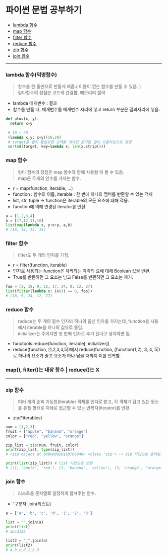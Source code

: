 # 파이썬 문법 공부하기
- [lambda 함수](###lambda-함수(익명함수))
- [map 함수](###map-함수)
- [filter 함수](###filter-함수)
- [reduce 함수](###reduce-함수)  
- [zip 함수](###zip-함수)
- [join 함수](###join-함수)  

---
### lambda 함수(익명함수)
> 함수를 한 줄만으로 만들게 해줌.( 이름이 없는 함수를 만들 수 있음. )  
> 람다함수의 장점은 코드의 간결함, 메모리의 절약  
- lambda 매개변수 : 결과
- 함수를 만들 때, 매개변수를 매개변수 자리에 넣고 return 부분은 결과자리에 넣음.
```python
def plus(x, y):
  return x+y
  
 # 10 + 20
 (lambda x,y: x+y)(10,20)
 # target을 앞뒤 불필요한 공백을 제외한 문자열 길이 오름차순으로 정렬
 sorted(target, key=lambda x: len(x.strip()))
```
  
### map 함수
> 람다 함수의 장점은 map 함수와 함께 사용될 때 볼 수 있음.  
> map은 두개의 인수를 가지는 함수.
- r = map(function, iterable, ...)
- function : 함수의 이름, iterable : 한 번에 하나의 멤버를 반환할 수 있는 객체
- list, str, tuple -> function은 iterable의 모든 요소에 대해 적용.
- function에 의해 변경된 iterator를 반환.
```python
a = [1,2,3,4]
b = [17,12,11,10]
list(map(lambda x, y:x+y, a,b) 
# [18, 14, 14, 14]
```  

### filter 함수
> filter도 두 개의 인자를 가짐.
- r = filter(function, iterable)
- 인자로 사용되는 function은 처리되는 각각의 요에 대해 Boolean 값을 반환.
- True를 반환하면 그 요소는 남고 False를 반환하면 그 요소는 제거.
```python
foo = [2, 18, 9, 22, 17, 24, 8, 12, 27]
list(filter(lambda x: (x%3) == 0, foo)) 
# [18, 9, 24, 12, 27]
```  

### reduce 함수
> reduce는 두 개의 필수 인자와 하나의 옵션 인자를 가지는데, function을 사용해서 iterable을 하나의 값으로 줄임.  
> initializer는 주어지면 첫 번째 인자로 추가 된다고 생각하면 됨.
- functools.reduce(function, iterable[, initializer])
- reduce(function, [1,2,3,4,5])에서 reduce(function, [function(1,2), 3, 4, 5])로 하나의 요소가 줄고 요소가 하나 남을 때까지 이를 반복함.
  
### map(), filter()는 내장 함수 | reduce()는 X
---

### zip 함수
> 여러 개의 순회 가능한(iterable) 객체를 인자로 받고, 각 객체가 담고 있는 원소를 튜플 형태로 차례로 접근할 수 있는 반복자(iterator)를 반환.
- zip(*iterables)
```python
num = [1,2,3]
fruit = ["apple", "banana", "orange"]
color = ["red", "yellow", "orange"]

zip_list = zip(num, fruit, color)
print(zip_list, type(zip_list))
# <zip object at 0x0000020180766048> <class 'zip'> -> zip 타입으로 출력됨.

print(list(zip_list)) # list 타입으로 변환
# [(1, 'apple', 'red'), (2, 'banana', 'yellow'), (3, 'orange', 'orange')]
```
  
### join 함수
> 리스트를 문자열로 일정하게 합쳐주는 함수.
- '구분자'.join(리스트)
```python
a = ['a', 'b', 'c', 'd', '1', '2', '3']

list = "".join(a)
print(list)
# abcd123

list2 = "_".join(a)
print(list2)
# a_b_c_d_1_2_3
```


